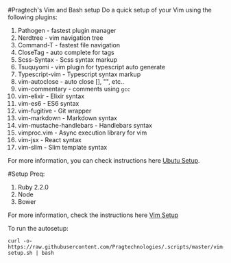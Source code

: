#Pragtech's Vim and Bash setup
Do a quick setup of your Vim using the following plugins:

1. Pathogen - fastest plugin manager
2. Nerdtree - vim navigation tree
3. Command-T - fastest file navigation
4. CloseTag - auto complete for tags
5. Scss-Syntax - Scss syntax markup
6. Tsuquyomi - vim plugin for typescript auto generate
7. Typescript-vim - Typescript syntax markup
8. vim-autoclose - auto close [], "", etc..
9. vim-commentary - comments using `gcc`
10. vim-elixir - Elixir syntax
11. vim-es6 - ES6 syntax
12. vim-fugitive - Git wrapper
13. vim-markdown - Markdown syntax
14. vim-mustache-handlebars - Handlebars syntax
15. vimproc.vim - Async execution library for vim
16. vim-jsx - React syntax
17. vim-slim - Slim template syntax


For more information, you can check instructions here [Ubutu Setup](http://blog.pragtechnologies.com/ubuntu-dev-setup/).

#Setup
Preq:

1. Ruby 2.2.0
2. Node
3. Bower

For more information, check the instructions here [Vim Setup](https://github.com/Pragtechnologies/.vim)

To run the autosetup:
```
curl -o- https://raw.githubusercontent.com/Pragtechnologies/.scripts/master/vim-setup.sh | bash
```
